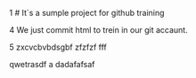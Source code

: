 1 # It`s a sumple project for github training


4 We just commit html to trein in our git accaunt.


5 zxcvcbvbdsgbf
zfzfzf
fff


qwetrasdf a
dadafafsaf
